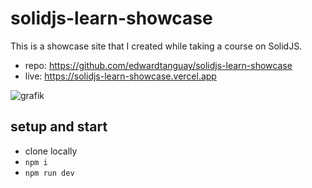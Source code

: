 # solidjs-learn-showcase

This is a showcase site that I created while taking a course on SolidJS. 

- repo: https://github.com/edwardtanguay/solidjs-learn-showcase
- live: https://solidjs-learn-showcase.vercel.app

![grafik](https://github.com/edwardtanguay/solidjs-learn-showcase/assets/446574/0d5c49be-aafa-4154-b9ee-e81f22eb3255)

## setup and start

- clone locally
- `npm i`
- `npm run dev`
